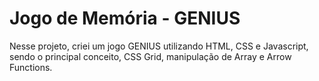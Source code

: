 # Jogo de  Memória  - GENIUS

Nesse projeto, criei um jogo GENIUS utilizando HTML, CSS e Javascript, sendo o principal conceito, CSS Grid, manipulação de Array e Arrow Functions.
